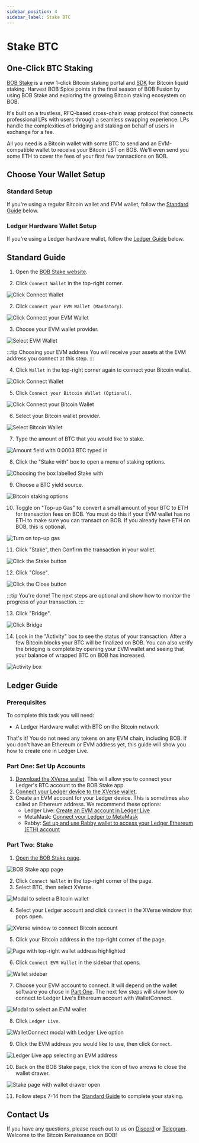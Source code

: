 ```yaml
---
sidebar_position: 4
sidebar_label: Stake BTC
---
```


# Stake BTC

## One-Click BTC Staking

[BOB Stake](https://app.gobob.xyz/stake?type=stake&stakeWith=solv-solvbtcbbn) is a new 1-click Bitcoin staking portal and [SDK](/learn/gateway/introduction.md) for Bitcoin liquid staking. Harvest BOB Spice points in the final season of BOB Fusion by using BOB Stake and exploring the growing Bitcoin staking ecosystem on BOB.

It's built on a trustless, RFQ-based cross-chain swap protocol that connects professional LPs with users through a seamless swapping experience. LPs handle the complexities of bridging and staking on behalf of users in exchange for a fee.

All you need is a Bitcoin wallet with some BTC to send and an EVM-compatible wallet to receive your Bitcoin LST on BOB. We'll even send you some ETH to cover the fees of your first few transactions on BOB.

## Choose Your Wallet Setup

### Standard Setup
If you're using a regular Bitcoin wallet and EVM wallet, follow the [Standard Guide](#standard-guide) below.

### Ledger Hardware Wallet Setup
If you're using a Ledger hardware wallet, follow the [Ledger Guide](#ledger-guide) below.

## Standard Guide

1. Open the [BOB Stake website](https://app.gobob.xyz/stake?type=stake&stakeWith=solv-solvbtcbbn).

1. Click `Connect Wallet` in the top-right corner.

![Click Connect Wallet](./images/bob-stake-01.png)

2. Click `Connect your EVM Wallet (Mandatory)`.

![Click Connect your EVM Wallet](./images/bob-stake-02.png)

3. Choose your EVM wallet provider.

![Select EVM Wallet](./images/bob-stake-03.png)

:::tip Choosing your EVM address
You will receive your assets at the EVM address you connect at this step.
:::

4. Click `Wallet` in the top-right corner again to connect your Bitcoin wallet.

![Click Connect Wallet](./images/bob-stake-04.png)

5. Click `Connect your Bitcoin Wallet (Optional)`.

![Click Connect your Bitcoin Wallet](./images/bob-stake-05.png)

6. Select your Bitcoin wallet provider.

![Select Bitcoin Wallet](./images/bob-stake-06.png)

7. Type the amount of BTC that you would like to stake.

![Amount field with 0.0003 BTC typed in](./images/bob-stake-07.png)

8. Click the "Stake with" box to open a menu of staking options.

![Choosing the box labelled Stake with](./images/bob-stake-08.png)

9. Choose a BTC yield source.

![Bitcoin staking options](./images/bob-stake-09.png)

10. Toggle on "Top-up Gas" to convert a small amount of your BTC to ETH for transaction fees on BOB. You must do this if your EVM wallet has no ETH to make sure you can transact on BOB. If you already have ETH on BOB, this is optional.

![Turn on top-up gas](./images/bob-stake-10.png)

11. Click "Stake", then Confirm the transaction in your wallet.

![Click the Stake button](./images/bob-stake-11.png)

12. Click "Close".

![Click the Close button](./images/bob-stake-12.png)

:::tip You're done!
The next steps are optional and show how to monitor the progress of your transaction.
:::

13. Click "Bridge".

![Click Bridge](./images/bob-stake-13.png)

14. Look in the "Activity" box to see the status of your transaction. After a few Bitcoin blocks your BTC will be finalized on BOB. You can also verify the bridging is complete by opening your EVM wallet and seeing that your balance of wrapped BTC on BOB has increased.

![Activity box](./images/bob-stake-14.png)

## Ledger Guide

### Prerequisites

To complete this task you will need:
- A Ledger Hardware wallet with BTC on the Bitcoin network

That's it! You do not need any tokens on any EVM chain, including BOB. If you don't have an Ethereum or EVM address yet, this guide will show you how to create one in Ledger Live.

### Part One: Set Up Accounts

1. [Download the XVerse wallet](https://www.xverse.app/ledger-hardware-wallet-support). This will allow you to connect your Ledger's BTC account to the BOB Stake app.
2. [Connect your Ledger device to the XVerse wallet](https://support.xverse.app/hc/en-us/articles/17819233917965-How-to-Connect-Your-Ledger-Device-to-Xverse).
3. Create an EVM account for your Ledger device. This is sometimes also called an Ethereum address. We recommend these options:
   - Ledger Live: [Create an EVM account in Ledger Live](https://support.ledger.com/article/360009576554-zd)
   - MetaMask: [Connect your Ledger to MetaMask](https://support.ledger.com/article/4404366864657-zd)
   - Rabby: [Set up and use Rabby wallet to access your Ledger Ethereum (ETH) account](https://support.ledger.com/article/4409801559569-zd)

### Part Two: Stake

1. [Open the BOB Stake page](https://app.gobob.xyz/en/stake).

![BOB Stake app page](./images/01-stake-with-ledger.png)

2. Click `Connect Wallet` in the top-right corner of the page.
3. Select BTC, then select XVerse.

![Modal to select a Bitcoin wallet](./images/02-stake-with-ledger.png)

4. Select your Ledger account and click `Connect` in the XVerse window that pops open.

![XVerse window to connect Bitcoin account](./images/03-stake-with-ledger.png)

5. Click your Bitcoin address in the top-right corner of the page.

![Page with top-right wallet address highlighted](./images/04-stake-with-ledger.png)

6. Click `Connect EVM Wallet` in the sidebar that opens.

![Wallet sidebar](./images/05-stake-with-ledger.png)

7. Choose your EVM account to connect. It will depend on the wallet software you chose in [Part One](#part-one-set-up-accounts). The next few steps will show how to connect to Ledger Live's Ethereum account with WalletConnect.

![Modal to select an EVM wallet](./images/06-stake-with-ledger.png)

8. Click `Ledger Live`.

![WalletConnect modal with Ledger Live option](./images/07-stake-with-ledger.png)

9. Click the EVM address you would like to use, then click `Connect`.

![Ledger Live app selecting an EVM address](./images/08-stake-with-ledger.png)

10. Back on the BOB Stake page, click the icon of two arrows to close the wallet drawer.

![Stake page with wallet drawer open](./images/09-stake-with-ledger.png)

11. Follow steps 7-14 from the [Standard Guide](#standard-guide) to complete your staking.

## Contact Us

If you have any questions, please reach out to us on [Discord](https://discord.gg/gobob) or [Telegram](https://t.me/+CyIcLW2nfaFlNDc1). Welcome to the Bitcoin Renaissance on BOB! 